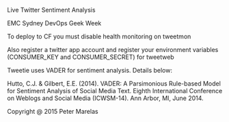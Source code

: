 Live Twitter Sentiment Analysis

EMC Sydney DevOps Geek Week

To deploy to CF you must disable health monitoring on tweetmon

Also register a twitter app account and register your environment variables (CONSUMER_KEY and CONSUMER_SECRET) for tweetweb

Tweetie uses VADER for sentiment analysis. Details below:

Hutto, C.J. & Gilbert, E.E. (2014). VADER: A Parsimonious Rule-based Model for Sentiment Analysis of Social Media Text. Eighth International Conference on Weblogs and Social Media (ICWSM-14). Ann Arbor, MI, June 2014. 

Copyright @ 2015 Peter Marelas
